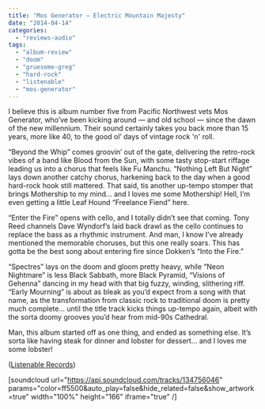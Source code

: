 ```yaml
---
title: "Mos Generator – Electric Mountain Majesty"
date: "2014-04-14"
categories: 
  - "reviews-audio"
tags: 
  - "album-review"
  - "doom"
  - "gruesome-greg"
  - "hard-rock"
  - "listenable"
  - "mos-generator"
---
```


I believe this is album number five from Pacific Northwest vets Mos Generator, who’ve been kicking around — and old school — since the dawn of the new millennium. Their sound certainly takes you back more than 15 years, more like 40, to the good ol’ days of vintage rock 'n' roll.

“Beyond the Whip” comes groovin’ out of the gate, delivering the retro-rock vibes of a band like Blood from the Sun, with some tasty stop-start riffage leading us into a chorus that feels like Fu Manchu. “Nothing Left But Night” lays down another catchy chorus, harkening back to the day when a good hard-rock hook still mattered. That said, tis another up-tempo stomper that brings Mothership to my mind… and I loves me some Mothership! Hell, I’m even getting a little Leaf Hound “Freelance Fiend” here.

“Enter the Fire” opens with cello, and I totally didn’t see that coming. Tony Reed channels Dave Wyndorf’s laid back drawl as the cello continues to replace the bass as a rhythmic instrument. And man, I know I’ve already mentioned the memorable choruses, but this one really soars. This has gotta be the best song about entering fire since Dokken’s “Into the Fire.”

“Spectres” lays on the doom and gloom pretty heavy, while “Neon Nightmare” is less Black Sabbath, more Black Pyramid, “Visions of Gehenna” dancing in my head with that big fuzzy, winding, slithering riff. “Early Mourning” is about as bleak as you’d expect from a song with that name, as the transformation from classic rock to traditional doom is pretty much complete… until the title track kicks things up-tempo again, albeit with the sorta doomy grooves you’d hear from mid-90s Cathedral.

Man, this album started off as one thing, and ended as something else. It’s sorta like having steak for dinner and lobster for dessert… and I loves me some lobster!

([Listenable Records](http://www.listenable.net/))

\[soundcloud url="https://api.soundcloud.com/tracks/134756046" params="color=ff5500&auto\_play=false&hide\_related=false&show\_artwork=true" width="100%" height="166" iframe="true" /\]
